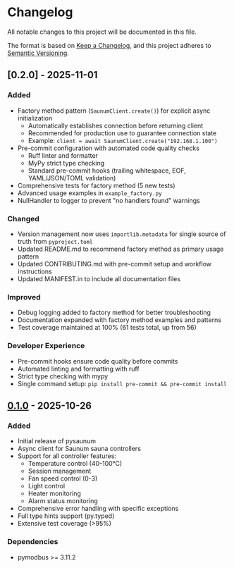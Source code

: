 # Changelog

All notable changes to this project will be documented in this file.

The format is based on [Keep a Changelog](https://keepachangelog.com/en/1.0.0/),
and this project adheres to [Semantic Versioning](https://semver.org/spec/v2.0.0.html).

## [0.2.0] - 2025-11-01

### Added

- Factory method pattern (`SaunumClient.create()`) for explicit async initialization
  - Automatically establishes connection before returning client
  - Recommended for production use to guarantee connection state
  - Example: `client = await SaunumClient.create("192.168.1.100")`
- Pre-commit configuration with automated code quality checks
  - Ruff linter and formatter
  - MyPy strict type checking
  - Standard pre-commit hooks (trailing whitespace, EOF, YAML/JSON/TOML validation)
- Comprehensive tests for factory method (5 new tests)
- Advanced usage examples in `example_factory.py`
- NullHandler to logger to prevent "no handlers found" warnings

### Changed

- Version management now uses `importlib.metadata` for single source of truth from `pyproject.toml`
- Updated README.md to recommend factory method as primary usage pattern
- Updated CONTRIBUTING.md with pre-commit setup and workflow instructions
- Updated MANIFEST.in to include all documentation files

### Improved

- Debug logging added to factory method for better troubleshooting
- Documentation expanded with factory method examples and patterns
- Test coverage maintained at 100% (61 tests total, up from 56)

### Developer Experience

- Pre-commit hooks ensure code quality before commits
- Automated linting and formatting with ruff
- Strict type checking with mypy
- Single command setup: `pip install pre-commit && pre-commit install`

## [0.1.0] - 2025-10-26

### Added

- Initial release of pysaunum
- Async client for Saunum sauna controllers
- Support for all controller features:
  - Temperature control (40-100°C)
  - Session management
  - Fan speed control (0-3)
  - Light control
  - Heater monitoring
  - Alarm status monitoring
- Comprehensive error handling with specific exceptions
- Full type hints support (py.typed)
- Extensive test coverage (>95%)

### Dependencies

- pymodbus >= 3.11.2

[Unreleased]: https://github.com/mettolen/pysaunum/compare/v0.1.0...HEAD
[0.1.0]: https://github.com/mettolen/pysaunum/releases/tag/v0.1.0
